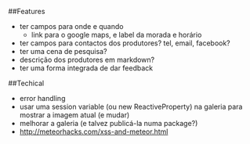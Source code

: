 ##Features
- ter campos para onde e quando
	- link para o google maps, e label da morada e horário
- ter campos para contactos dos produtores? tel, email, facebook?
- ter uma cena de pesquisa?
- descrição dos produtores em markdown?
- ter uma forma integrada de dar feedback

##Techical
- error handling
- usar uma session variable (ou new ReactiveProperty) na galeria para mostrar a imagem atual (e mudar)
- melhorar a galeria (e talvez publicá-la numa package?)
- http://meteorhacks.com/xss-and-meteor.html
